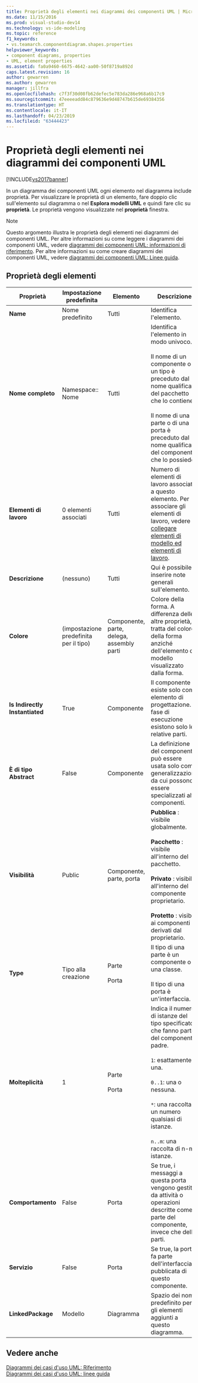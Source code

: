 ```yaml
---
title: Proprietà degli elementi nei diagrammi dei componenti UML | Microsoft Docs
ms.date: 11/15/2016
ms.prod: visual-studio-dev14
ms.technology: vs-ide-modeling
ms.topic: reference
f1_keywords:
- vs.teamarch.componentdiagram.shapes.properties
helpviewer_keywords:
- component diagrams, properties
- UML, element properties
ms.assetid: fa0a9460-6675-4642-aa00-50f8719a892d
caps.latest.revision: 16
author: gewarren
ms.author: gewarren
manager: jillfra
ms.openlocfilehash: c7f3f30d08fb62defec5e783da286e968a6b17c9
ms.sourcegitcommit: 47eeeeadd84c879636e9d48747b615de69384356
ms.translationtype: HT
ms.contentlocale: it-IT
ms.lasthandoff: 04/23/2019
ms.locfileid: "63444423"
---
```

# <a name="properties-of-elements-on-uml-component-diagrams"></a>Proprietà degli elementi nei diagrammi dei componenti UML
[!INCLUDE[vs2017banner](../includes/vs2017banner.md)]

In un diagramma dei componenti UML ogni elemento nel diagramma include proprietà. Per visualizzare le proprietà di un elemento, fare doppio clic sull'elemento sul diagramma o nel **Esplora modelli UML** e quindi fare clic su **proprietà**. Le proprietà vengono visualizzate nel **proprietà** finestra.  
  
> [!NOTE]
> Questo argomento illustra le proprietà degli elementi nei diagrammi dei componenti UML. Per altre informazioni su come leggere i diagrammi dei componenti UML, vedere [diagrammi dei componenti UML: informazioni di riferimento](../modeling/uml-component-diagrams-reference.md). Per altre informazioni su come creare diagrammi dei componenti UML, vedere [diagrammi dei componenti UML: Linee guida](../modeling/uml-component-diagrams-guidelines.md).  
  
## <a name="properties-of-elements"></a>Proprietà degli elementi  
  
|Proprietà|Impostazione predefinita|Elemento|Descrizione|  
|--------------|-------------|-------------|-----------------|  
|**Name**|Nome predefinito|Tutti|Identifica l'elemento.|  
|**Nome completo**|Namespace:: Nome|Tutti|Identifica l'elemento in modo univoco.<br /><br /> Il nome di un componente o di un tipo è preceduto dal nome qualificato del pacchetto che lo contiene.<br /><br /> Il nome di una parte o di una porta è preceduto dal nome qualificato del componente che lo possiede.|  
|**Elementi di lavoro**|0 elementi associati|Tutti|Numero di elementi di lavoro associati a questo elemento. Per associare gli elementi di lavoro, vedere [collegare elementi di modello ed elementi di lavoro](../modeling/link-model-elements-and-work-items.md).|  
|**Descrizione**|(nessuno)|Tutti|Qui è possibile inserire note generali sull'elemento.|  
|**Colore**|(impostazione predefinita per il tipo)|Componente, parte, delega, assembly parti|Colore della forma. A differenza delle altre proprietà, si tratta del colore della forma anziché dell'elemento di modello visualizzato dalla forma.|  
|**Is Indirectly Instantiated**|True|Componente|Il componente esiste solo come elemento di progettazione. In fase di esecuzione esistono solo le relative parti.|  
|**È di tipo Abstract**|False|Componente|La definizione del componente può essere usata solo come generalizzazione da cui possono essere specializzati altri componenti.|  
|**Visibilità**|Public|Componente, parte, porta|**Pubblica** : visibile globalmente.<br /><br /> **Pacchetto** : visibile all'interno del pacchetto.<br /><br /> **Privato** : visibile all'interno del componente proprietario.<br /><br /> **Protetto** : visibile ai componenti derivati dal proprietario.|  
|**Type**|Tipo alla creazione|Parte<br /><br /> Porta|Il tipo di una parte è un componente o una classe.<br /><br /> Il tipo di una porta è un'interfaccia.|  
|**Molteplicità**|1|Parte<br /><br /> Porta|Indica il numero di istanze del tipo specificato che fanno parte del componente padre.<br /><br /> `1`: esattamente una.<br /><br /> `0..1`: una o nessuna.<br /><br /> `*`: una raccolta di un numero qualsiasi di istanze.<br /><br /> `n..m`: una raccolta di n-m istanze.|  
|**Comportamento**|False|Porta|Se true, i messaggi a questa porta vengono gestiti da attività o operazioni descritte come parte del componente, invece che delle parti.|  
|**Servizio**|False|Porta|Se true, la porta fa parte dell'interfaccia pubblicata di questo componente.|  
|**LinkedPackage**|Modello|Diagramma|Spazio dei nomi predefinito per gli elementi aggiunti a questo diagramma.|  
  
## <a name="see-also"></a>Vedere anche  
 [Diagrammi dei casi d'uso UML: Riferimento](../modeling/uml-use-case-diagrams-reference.md)   
 [Diagrammi dei casi d'uso UML: linee guida](../modeling/uml-use-case-diagrams-guidelines.md)
